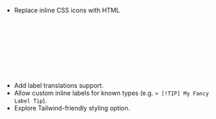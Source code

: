 - Replace inline CSS icons with HTML <svg> icons driven by plugin options.
- Add label translations support.
- Allow custom inline labels for known types (e.g. `> [!TIP] My Fancy Label Tip`).
- Explore Tailwind-friendly styling option.
